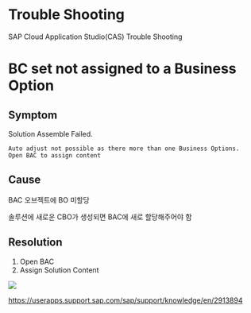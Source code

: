 # Trouble Shooting 

SAP Cloud Application Studio(CAS) Trouble Shooting 

# BC set not assigned to a Business Option

## Symptom

Solution Assemble Failed.

```
Auto adjust not possible as there more than one Business Options. 
Open BAC to assign content
```

## Cause

BAC 오브젝트에 BO 미할당

솔루션에 새로운 CBO가 생성되면 BAC에 새로 할당해주어야 함

## Resolution

1. Open BAC 
2. Assign Solution Content

<p>
  <img src="https://userapps.support.sap.com/sap/support/sapnotes/public/services/embedded_image.htm?iv_key=002075125800000820212020&iv_guid=00109B36DB361EDA9F8B30F264CB20D9&alt=2BCE4CB10DF674B172F4F3F7B32A284F4933B334B288F734378C3730B44AC972F32FA972492D2FCACB890ACB0E2A72AF487677892C0B2D0A3770A9888FCCF0F00F358BCC72D5750C09514BCECFCFCE4C8DCF4BCC4DB5F575F4F4F3F57771F571F6F70B01B25D83D4120B0A722092A599504EB16D715E3E00">
</p>

https://userapps.support.sap.com/sap/support/knowledge/en/2913894
